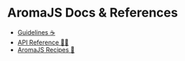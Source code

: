 # AromaJS Docs & References

* [Guidelines ☕](mock-decorator.md)
* [API Reference 👨‍🔬](mock-factory.md)
* [AromaJS Recipes 🧾](recipes.md)
